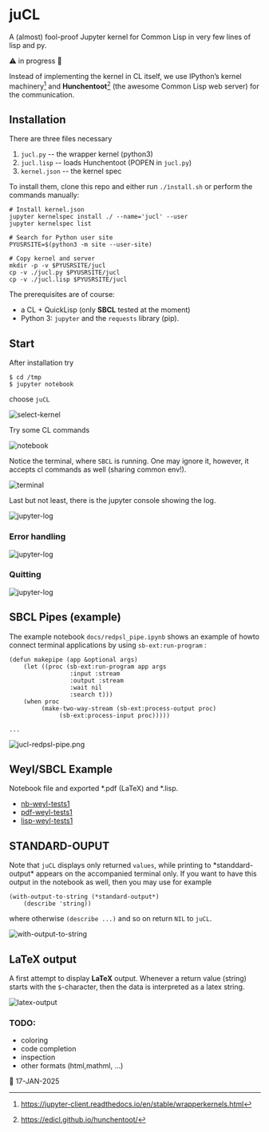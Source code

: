 # juCL
A (almost) fool-proof Jupyter kernel for Common Lisp in very few lines of lisp and py.

:warning: in progress :construction:

Instead of implementing the kernel in CL itself, we use 
IPython’s kernel machinery[^1] and 
__Hunchentoot__[^2] (the awesome Common Lisp web server) for the
communication.

## Installation
There are three files necessary

1. `jucl.py` -- the wrapper kernel (python3)
2. `jucl.lisp` -- loads Hunchentoot (POPEN in `jucl.py`)
3. `kernel.json` -- the kernel spec

To install them, clone this repo and either run `./ìnstall.sh` or perform the commands manually:

    # Install kernel.json
    jupyter kernelspec install ./ --name='jucl' --user
    jupyter kernelspec list

    # Search for Python user site 
    PYUSRSITE=$(python3 -m site --user-site)

    # Copy kernel and server
    mkdir -p -v $PYUSRSITE/jucl
    cp -v ./jucl.py $PYUSRSITE/jucl
    cp -v ./jucl.lisp $PYUSRSITE/jucl

The prerequisites are of course:

* a CL + QuickLisp (only __SBCL__ tested at the moment)
* Python 3: `jupyter` and the `requests` library (pip).

## Start
After installation try 

    $ cd /tmp
    $ jupyter notebook
   
choose `juCL` 

![select-kernel](./docs/jucl1.jpg?raw=true)

Try some CL commands

![notebook](./docs/jucl2.jpg?raw=true)

Notice the terminal, where `SBCL` is running. One may ignore it, however,
it accepts cl commands as well (sharing common env!).

![terminal](./docs/jucl3.jpg?raw=true)

Last but not least, there is the jupyter console showing the log.

![jupyter-log](./docs/jucl4.jpg?raw=true)


### Error handling

![jupyter-log](./docs/errhan.jpg?raw=true)

### Quitting

![jupyter-log](./docs/quit.jpg?raw=true)


## SBCL Pipes (example)
The example notebook `docs/redpsl_pipe.ipynb` shows an example of howto
connect terminal applications by using `sb-ext:run-program` :

    (defun makepipe (app &optional args)
        (let ((proc (sb-ext:run-program app args
                     :input :stream
                     :output :stream
                     :wait nil
                     :search t)))
        (when proc
             (make-two-way-stream (sb-ext:process-output proc)
                  (sb-ext:process-input proc)))))

    ...
    

![jucl-redpsl-pipe.png](./docs/jucl-redpsl-pipe.png?raw=true)


## Weyl/SBCL Example
Notebook file and exported *.pdf (LaTeX) and *.lisp.

  * [nb-weyl-tests1](./docs/weyl-tests1.ipynb)
  * [pdf-weyl-tests1](./docs/weyl-tests1.pdf)
  * [lisp-weyl-tests1](./docs/weyl-tests1.lisp)


## STANDARD-OUPUT
Note that `juCL` displays only returned `values`, while printing to
\*standdard-output\* appears on the accompanied terminal only. If
you want to have this output in the notebook as well, then you may
use for example

    (with-output-to-string (*standard-output*) 
        (describe 'string))
     
     
where otherwise `(describe ...)` and so on return `NIL` to `juCL`.


![with-output-to-string](./docs/w-out-to-screen.png?raw=true)


## LaTeX output
A first attempt to display **LaTeX** output. 
Whenever a return value (string) starts with the `$`-character, then
the data is interpreted as a latex string. 

![latex-output](./docs/latex-output.png)


### TODO:

* coloring
* code completion
* inspection
* other formats (html,mathml, ...)




📅 17-JAN-2025 


[^1]:https://jupyter-client.readthedocs.io/en/stable/wrapperkernels.html
[^2]:https://edicl.github.io/hunchentoot/
